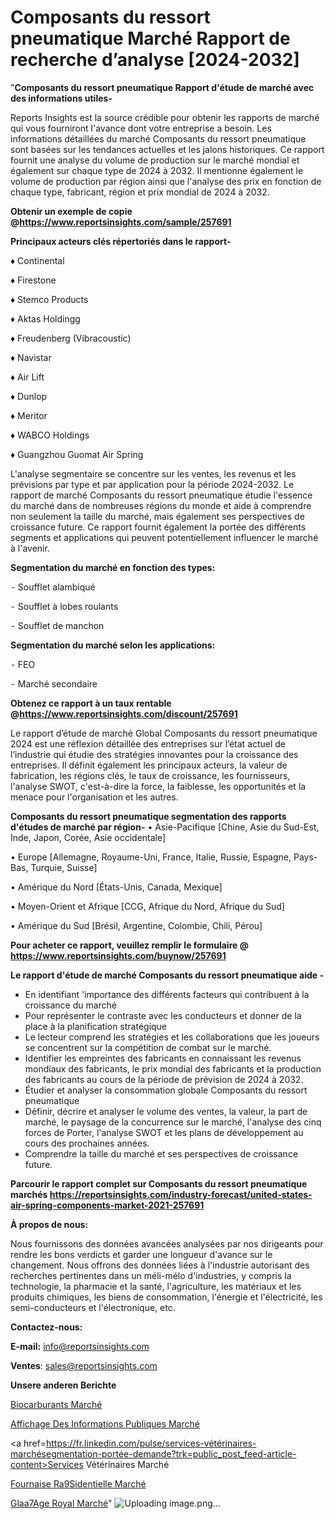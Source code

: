 # Composants du ressort pneumatique Marché Rapport de recherche d’analyse [2024-2032]

"<strong>Composants du ressort pneumatique Rapport d'étude de marché avec des informations utiles-</strong>

Reports Insights est la source crédible pour obtenir les rapports de marché qui vous fourniront l'avance dont votre entreprise a besoin. Les informations détaillées du marché Composants du ressort pneumatique sont basées sur les tendances actuelles et les jalons historiques. Ce rapport fournit une analyse du volume de production sur le marché mondial et également sur chaque type de 2024 à 2032. Il mentionne également le volume de production par région ainsi que l'analyse des prix en fonction de chaque type, fabricant, région et prix mondial de 2024 à 2032.

<strong><b>Obtenir un exemple de copie @</b></strong><a href=https://www.reportsinsights.com/sample/257691><strong><b>https://www.reportsinsights.com/sample/257691</b></strong></a>

<b>Principaux acteurs clés répertoriés dans le rapport-</b>

<b> </b>♦ Continental

♦ Firestone

♦ Stemco Products

♦ Aktas Holdingg

♦ Freudenberg (Vibracoustic)

♦ Navistar

♦ Air Lift

♦ Dunlop

♦ Meritor

♦ WABCO Holdings

♦ Guangzhou Guomat Air Spring

L'analyse segmentaire se concentre sur les ventes, les revenus et les prévisions par type et par application pour la période 2024-2032. Le rapport de marché Composants du ressort pneumatique étudie l'essence du marché dans de nombreuses régions du monde et aide à comprendre non seulement la taille du marché, mais également ses perspectives de croissance future. Ce rapport fournit également la portée des différents segments et applications qui peuvent potentiellement influencer le marché à l'avenir.

<strong>Segmentation du marché en fonction des types:</strong>


⁃ Soufflet alambiqué

⁃ Soufflet à lobes roulants

⁃ Soufflet de manchon

<strong>Segmentation du marché selon les applications:</strong>


⁃ FEO

⁃ Marché secondaire

<strong><b>Obtenez ce rapport à un taux rentable @</b></strong><a href=https://www.reportsinsights.com/discount/257691><strong><b>https://www.reportsinsights.com/discount/257691</b></strong></a>

Le rapport d’étude de marché Global Composants du ressort pneumatique 2024 est une réflexion détaillée des entreprises sur l’état actuel de l’industrie qui étudie des stratégies innovantes pour la croissance des entreprises. Il définit également les principaux acteurs, la valeur de fabrication, les régions clés, le taux de croissance, les fournisseurs, l'analyse SWOT, c'est-à-dire la force, la faiblesse, les opportunités et la menace pour l'organisation et les autres.

<strong>Composants du ressort pneumatique segmentation des rapports d'études de marché par région-</strong>
• Asie-Pacifique [Chine, Asie du Sud-Est, Inde, Japon, Corée, Asie occidentale]

• Europe [Allemagne, Royaume-Uni, France, Italie, Russie, Espagne, Pays-Bas, Turquie, Suisse]

• Amérique du Nord [États-Unis, Canada, Mexique]

• Moyen-Orient et Afrique [CCG, Afrique du Nord, Afrique du Sud]

• Amérique du Sud [Brésil, Argentine, Colombie, Chili, Pérou]

<strong>Pour acheter ce rapport, veuillez remplir le formulaire @   <a href=https://www.reportsinsights.com/buynow/257691>https://www.reportsinsights.com/buynow/257691</a></strong>

<strong>Le rapport d'étude de marché Composants du ressort pneumatique aide -</strong>
<ul>
  <li>En identifiant 'importance des différents facteurs qui contribuent à la croissance du marché</li>
  <li>Pour représenter le contraste avec les conducteurs et donner de la place à la planification stratégique</li>
  <li>Le lecteur comprend les stratégies et les collaborations que les joueurs se concentrent sur la compétition de combat sur le marché.</li>
  <li>Identifier les empreintes des fabricants en connaissant les revenus mondiaux des fabricants, le prix mondial des fabricants et la production des fabricants au cours de la période de prévision de 2024 à 2032.</li>
  <li>Étudier et analyser la consommation globale Composants du ressort pneumatique</li>
  <li>Définir, décrire et analyser le volume des ventes, la valeur, la part de marché, le paysage de la concurrence sur le marché, l'analyse des cinq forces de Porter, l'analyse SWOT et les plans de développement au cours des prochaines années.</li>
  <li>Comprendre la taille du marché et ses perspectives de croissance future.</li>
</ul>

<strong>Parcourir le rapport complet sur Composants du ressort pneumatique marchés <a href=https://reportsinsights.com/industry-forecast/united-states-air-spring-components-market-2021-257691>https://reportsinsights.com/industry-forecast/united-states-air-spring-components-market-2021-257691</a></strong>

<strong>À propos de nous:</strong>

Nous fournissons des données avancées analysées par nos dirigeants pour rendre les bons verdicts et garder une longueur d'avance sur le changement. Nous offrons des données liées à l'industrie autorisant des recherches pertinentes dans un méli-mélo d'industries, y compris la technologie, la pharmacie et la santé, l'agriculture, les matériaux et les produits chimiques, les biens de consommation, l'énergie et l'électricité, les semi-conducteurs et l'électronique, etc.

<strong>Contactez-nous:</strong>

<strong>E-mail:</strong> <a href=mailto:info@reportsinsights.com>info@reportsinsights.com</a>

<strong>Ventes</strong>: <a href=mailto:sales@reportsinsights.com>sales@reportsinsights.com</a>

<strong>Unsere anderen Berichte</strong>

<a href=https://www.linkedin.com/pulse/biocarburants-march%C3%A9-2024-demande-part-r94je/>Biocarburants Marché</a>

<a href=https://www.linkedin.com/pulse/affichage-des-informations-publiques-marché-progrès-t2h3c/>Affichage Des Informations Publiques Marché</a>

<a href=https://fr.linkedin.com/pulse/services-vétérinaires-marchésegmentation-portée-demande?trk=public_post_feed-article-content>Services Vétérinaires Marché</a>

<a href=https://www.linkedin.com/pulse/fournaise-r%C3%A9sidentielle-march%C3%A9informations-couvertes-juaff/>Fournaise Ra9Sidentielle Marché</a>

<a href=https://www.linkedin.com/pulse/gla%C3%A7age-royal-march%C3%A9-rapport-2024-nouvelles-donn%C3%A9es-huzuc/>Glaa7Age Royal Marché</a>"
![Uploading image.png…]()
